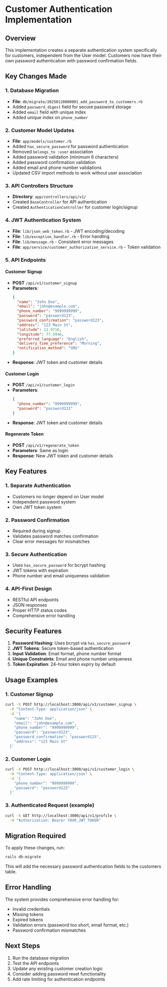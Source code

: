 # Customer Authentication Implementation

## Overview
This implementation creates a separate authentication system specifically for customers, independent from the User model. Customers now have their own password authentication with password confirmation fields.

## Key Changes Made

### 1. Database Migration
- **File**: `db/migrate/20250120000001_add_password_to_customers.rb`
- Added `password_digest` field for secure password storage
- Added `email` field with unique index
- Added unique index on `phone_number`

### 2. Customer Model Updates
- **File**: `app/models/customer.rb`
- Added `has_secure_password` for password authentication
- Removed `belongs_to :user` association
- Added password validation (minimum 6 characters)
- Added password confirmation validation
- Added email and phone number validations
- Updated CSV import methods to work without user association

### 3. API Controllers Structure
- **Directory**: `app/controllers/api/v1/`
- Created `BaseController` for API authentication
- Created `AuthenticationController` for customer login/signup

### 4. JWT Authentication System
- **File**: `lib/json_web_token.rb` - JWT encoding/decoding
- **File**: `lib/exception_handler.rb` - Error handling
- **File**: `lib/message.rb` - Consistent error messages
- **File**: `app/service/customer_authorization_service.rb` - Token validation

### 5. API Endpoints

#### Customer Signup
- **POST** `/api/v1/customer_signup`
- **Parameters**:
  ```json
  {
    "name": "John Doe",
    "email": "john@example.com",
    "phone_number": "9999999999",
    "password": "password123",
    "password_confirmation": "password123",
    "address": "123 Main St",
    "latitude": 12.9716,
    "longitude": 77.5946,
    "preferred_language": "English",
    "delivery_time_preference": "Morning",
    "notification_method": "SMS"
  }
  ```
- **Response**: JWT token and customer details

#### Customer Login
- **POST** `/api/v1/customer_login`
- **Parameters**:
  ```json
  {
    "phone_number": "9999999999",
    "password": "password123"
  }
  ```
- **Response**: JWT token and customer details

#### Regenerate Token
- **POST** `/api/v1/regenerate_token`
- **Parameters**: Same as login
- **Response**: New JWT token and customer details

## Key Features

### 1. Separate Authentication
- Customers no longer depend on User model
- Independent password system
- Own JWT token system

### 2. Password Confirmation
- Required during signup
- Validates password matches confirmation
- Clear error messages for mismatches

### 3. Secure Authentication
- Uses `has_secure_password` for bcrypt hashing
- JWT tokens with expiration
- Phone number and email uniqueness validation

### 4. API-First Design
- RESTful API endpoints
- JSON responses
- Proper HTTP status codes
- Comprehensive error handling

## Security Features

1. **Password Hashing**: Uses bcrypt via `has_secure_password`
2. **JWT Tokens**: Secure token-based authentication
3. **Input Validation**: Email format, phone number format
4. **Unique Constraints**: Email and phone number uniqueness
5. **Token Expiration**: 24-hour token expiry by default

## Usage Examples

### 1. Customer Signup
```bash
curl -X POST http://localhost:3000/api/v1/customer_signup \
  -H "Content-Type: application/json" \
  -d '{
    "name": "John Doe",
    "email": "john@example.com",
    "phone_number": "9999999999",
    "password": "password123",
    "password_confirmation": "password123",
    "address": "123 Main St"
  }'
```

### 2. Customer Login
```bash
curl -X POST http://localhost:3000/api/v1/customer_login \
  -H "Content-Type: application/json" \
  -d '{
    "phone_number": "9999999999",
    "password": "password123"
  }'
```

### 3. Authenticated Request (example)
```bash
curl -X GET http://localhost:3000/api/v1/profile \
  -H "Authorization: Bearer YOUR_JWT_TOKEN"
```

## Migration Required

To apply these changes, run:
```bash
rails db:migrate
```

This will add the necessary password authentication fields to the customers table.

## Error Handling

The system provides comprehensive error handling for:
- Invalid credentials
- Missing tokens
- Expired tokens
- Validation errors (password too short, email format, etc.)
- Password confirmation mismatches

## Next Steps

1. Run the database migration
2. Test the API endpoints
3. Update any existing customer creation logic
4. Consider adding password reset functionality
5. Add rate limiting for authentication endpoints